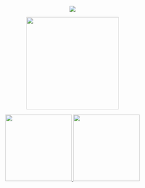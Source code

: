 
<p align="center">
  <img src="https://github-readme-stats-sigma-five.vercel.app/api?username=Juandiegogb&show_icons=true&include_all_commits=true&theme=default"/>
</p>

<p align="center">
  <img height="250" src="https://github-readme-stats-sigma-five.vercel.app/api/top-langs/?username=Juandiegogb&hide=html&theme=default"/>
</p>



<p align="center">
<a href="https://github.com/Juandiegogb">
  <img height="180em" src="https://github-readme-stats-eight-theta.vercel.app/api?username=Juandiegogb&show_icons=true&theme=algolia&include_all_commits=true&count_private=true"/>
  <img height="180em" src="https://github-readme-stats-eight-theta.vercel.app/api/top-langs/?username=Juandiegogb&layout=compact&langs_count=8&theme=algolia"/>
</a>
</p>
